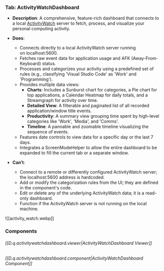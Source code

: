 
### Tab: ActivityWatchDashboard

- **Description**: A comprehensive, feature-rich dashboard that connects to a local [ActivityWatch](https://www.google.com/url?sa=E&q=https%3A%2F%2Factivitywatch.net%2F) server to fetch, process, and visualize your personal computing activity.

- **Does**:

    - Connects directly to a local ActivityWatch server running on localhost:5600.
    - Fetches raw event data for application usage and AFK (Away-From-Keyboard) status.
    - Processes and categorizes your activity using a predefined set of rules (e.g., classifying 'Visual Studio Code' as 'Work' and 'Programming').
    - Provides multiple data views:
        - **Charts**: Includes a Sunburst chart for categories, a Pie chart for top applications, a Calendar Heatmap for daily totals, and a Streamgraph for activity over time.
        - **Detailed View**: A filterable and paginated list of all recorded application/window title events.
        - **Productivity**: A summary view grouping time spent by high-level categories like 'Work', 'Media', and 'Comms'.
        - **Timeline**: A pannable and zoomable timeline visualizing the sequence of events.
    - Features date controls to view data for a specific day or the last 7 days.
    - Integrates a ScreenModeHelper to allow the entire dashboard to be expanded to fill the current tab or a separate window.

- **Can’t**:
   
    - Connect to a remote or differently configured ActivityWatch server; the localhost:5600 address is hardcoded.
    - Add or modify the categorization rules from the UI; they are defined in the component's code.
    - Edit or delete any of the underlying ActivityWatch data; it is a read-only dashboard.
    - Function if the ActivityWatch server is not running on the local machine.


![[activity_watch.webp]]



### Components

###### [[D.q.activitywatchdashboard.viewer|ActivityWatchDashboard Viewer]]

###### [[D.q.activitywatchdashboard.component|ActivityWatchDashboard Component]]

